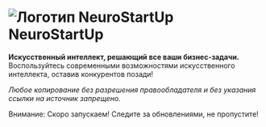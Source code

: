 # ![Логотип NeuroStartUp](img/NeuroStartUpIcon.png) NeuroStartUp

**Искусственный интеллект, решающий все ваши бизнес-задачи.** Воспользуйтесь современными возможностями искусственного интеллекта, оставив конкурентов позади!

_Любое копирование без разрешения правообладателя и без указания ссылки на источник запрещено._

Внимание: Скоро запускаем! Следите за обновлениями, не пропустите!